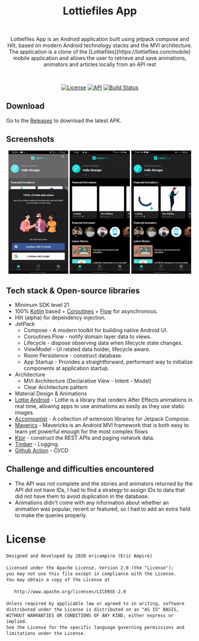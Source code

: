 <h1 align="center">Lottiefiles App</h1><br>
<p align="center">  
Lottiefiles App is an Android application built using jetpack compose and Hilt, based on modern Android technology stacks and the MVI architecture. 
The application is a clone of the [Lottiefiles](https://lottiefiles.com/mobile) mobile application and allows the user to retrieve and save animations, animators and articles locally from an API rest
</p>
<br>

<p align="center">
  <a href="https://opensource.org/licenses/Apache-2.0"><img alt="License" src="https://img.shields.io/badge/License-Apache%202.0-blue.svg"/></a>
  <a href="https://android-arsenal.com/api?level=21"><img alt="API" src="https://img.shields.io/badge/API-21%2B-brightgreen.svg?style=flat"/></a>
  <a href="https://github.com/eric-ampire/android-study-case/actions"><img alt="Build Status" src="https://github.com/eric-ampire/lottiefiles-app/workflows/Android%20CI/badge.svg"/></a>
</p>

## Download
Go to the [Releases](https://github.com/eric-ampire/lottiefiles-app/releases) to download the latest APK.

## Screenshots
<p align="center">
  <img src="/preview/preview_01.gif" width="32%"/>
  <img src="/preview/preview_02.gif" width="32%"/>
  <img src="/preview/preview_03.gif" width="32%"/>
</p>

## Tech stack & Open-source libraries
- Minimum SDK level 21
- 100% [Kotlin](https://kotlinlang.org/) based + [Coroutines](https://github.com/Kotlin/kotlinx.coroutines) + [Flow](https://kotlin.github.io/kotlinx.coroutines/kotlinx-coroutines-core/kotlinx.coroutines.flow/) for asynchronous.
- Hilt (alpha) for dependency injection.
- JetPack
    - Compose - A modern toolkit for building native Android UI.
    - Coroutines Flow - notify domain layer data to views.
    - Lifecycle - dispose observing data when lifecycle state changes.
    - ViewModel - UI related data holder, lifecycle aware.
    - Room Persistence - construct database.
    - App Startup - Provides a straightforward, performant way to initialize components at application startup.
- Architecture
    - MVI Architecture (Declarative View - Intent - Model)
    - Clear Architecture pattern
- Material Design & Animations
- [Lottie Android](https://airbnb.design/lottie/) - Lottie is a library that renders After Effects animations in real time, allowing apps to use animations as easily as they use static images.
- [Accompanist](https://github.com/google/accompanist) - A collection of extension libraries for Jetpack Compose.
- [Maverics](https://airbnb.io/mavericks/#/) - Mavericks is an Android MVI framework that is both easy to learn yet powerful enough for the most complex flows
- [Ktor](https://github.com/square/retrofit) - construct the REST APIs and paging network data.
- [Timber](https://github.com/JakeWharton/timber) - Logging.
- [Github Action](https://docs.github.com/en/actions) - CI/CD

## Challenge and difficulties encountered
* The API was not complete and the stories and animators returned by the API did not have IDs, I had to find a strategy to assign IDs to data that did not have them to avoid duplication in the database. 
* Animations didn't come with any information about whether an animation was popular, recent or featured, so I had to add an extra field to make the queries properly.

# License

```
Designed and developed by 2020 ericampire (Eric Ampire)

Licensed under the Apache License, Version 2.0 (the "License");
you may not use this file except in compliance with the License.
You may obtain a copy of the License at

   http://www.apache.org/licenses/LICENSE-2.0

Unless required by applicable law or agreed to in writing, software
distributed under the License is distributed on an "AS IS" BASIS,
WITHOUT WARRANTIES OR CONDITIONS OF ANY KIND, either express or implied.
See the License for the specific language governing permissions and
limitations under the License.
```

